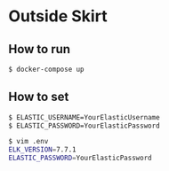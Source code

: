 # Outside Skirt
## How to run
```bash
$ docker-compose up
```

## How to set 
```bash
$ ELASTIC_USERNAME=YourElasticUsername
$ ELASTIC_PASSWORD=YourElasticPassword

$ vim .env
ELK_VERSION=7.7.1
ELASTIC_PASSWORD=YourElasticPassword
```